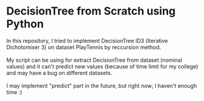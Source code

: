 # DecisionTree from Scratch using Python

In this repository, I tried to implement DecisionTree ID3 (Iterative Dichotomiser 3) on dataset PlayTennis by reccursion method.
<br/><br/>
My script can be using for extract DecisionTree from dataset (nominal values) and it can't predict new values (because of time limit for my college) and may have a bug on different datasets.
<br/><br/>
I may implement "predict" part in the future, but right now; I haven't enough time :)
